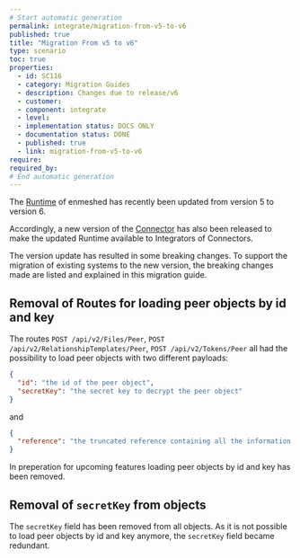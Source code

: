 ```yaml
---
# Start automatic generation
permalink: integrate/migration-from-v5-to-v6
published: true
title: "Migration From v5 to v6"
type: scenario
toc: true
properties:
  - id: SC116
  - category: Migration Guides
  - description: Changes due to release/v6
  - customer:
  - component: integrate
  - level:
  - implementation status: DOCS ONLY
  - documentation status: DONE
  - published: true
  - link: migration-from-v5-to-v6
require:
required_by:
# End automatic generation
---
```


The [Runtime](https://github.com/nmshd/runtime) of enmeshed has recently been updated from version 5 to version 6.

Accordingly, a new version of the [Connector](https://github.com/nmshd/connector) has also been released to make the updated Runtime available to Integrators of Connectors.

The version update has resulted in some breaking changes.
To support the migration of existing systems to the new version, the breaking changes made are listed and explained in this migration guide.

## Removal of Routes for loading peer objects by id and key

The routes `POST /api/v2/Files/Peer`, `POST /api/v2/RelationshipTemplates/Peer`, `POST /api/v2/Tokens/Peer` all had the possibility to load peer objects with two different payloads:

```json
{
  "id": "the id of the peer object",
  "secretKey": "the secret key to decrypt the peer object"
}
```

and

```json
{
  "reference": "the truncated reference containing all the information to load the peer object"
}
```

In preperation for upcoming features loading peer objects by id and key has been removed.

## Removal of `secretKey` from objects

The `secretKey` field has been removed from all objects. As it is not possible to load peer objects by id and key anymore, the `secretKey` field became redundant.
